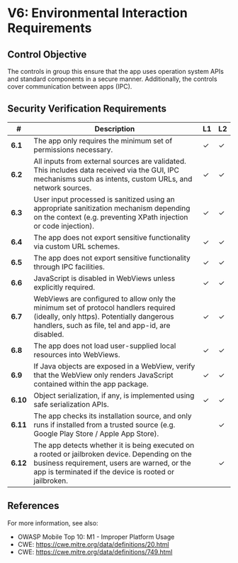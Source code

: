 # V6: Environmental Interaction Requirements

## Control Objective

The controls in group this ensure that the app uses operation system APIs and standard components in a secure manner. Additionally, the controls cover communication between apps (IPC).

## Security Verification Requirements

| # | Description | L1 | L2 |
| --- | --- | --- | --- |
| **6.1** | The app only requires the minimum set of permissions necessary. | ✓ | ✓ |
| **6.2** | All inputs from external sources are validated. This includes data received via the GUI, IPC mechanisms such as intents, custom URLs, and network sources. | ✓ | ✓ |
| **6.3** | User input processed is sanitized using an appropriate sanitization mechanism depending on the context (e.g. preventing XPath injection or code injection). | ✓ | ✓ |
| **6.4** | The app does not export sensitive functionality via custom URL schemes. | ✓ | ✓ |
| **6.5** | The app does not export sensitive functionality through IPC facilities. | ✓ | ✓ |
| **6.6** | JavaScript is disabled in WebViews unless explicitly required. | ✓ | ✓ |
| **6.7** | WebViews are configured to allow only the minimum set of protocol handlers required (ideally, only https). Potentially dangerous handlers, such as file, tel and app-id, are disabled. | ✓ | ✓ |
| **6.8** | The app does not load user-supplied local resources into WebViews. | ✓ | ✓ |
| **6.9** | If Java objects are exposed in a WebView, verify that the WebView only renders JavaScript contained within the app package. | ✓ | ✓ |
| **6.10** | Object serialization, if any, is implemented using safe serialization APIs. | ✓ | ✓ |
| **6.11** | The app checks its installation source, and only runs if installed from a trusted source (e.g. Google Play Store / Apple App Store). |  | ✓ |
| **6.12** | The app detects whether it is being executed on a rooted or jailbroken device. Depending on the business requirement, users are warned, or the app is terminated if the device is rooted or jailbroken. |  | ✓ |

## References

For more information, see also:

- OWASP Mobile Top 10:  M1 - Improper Platform Usage
- CWE: https://cwe.mitre.org/data/definitions/20.html
- CWE: https://cwe.mitre.org/data/definitions/749.html
